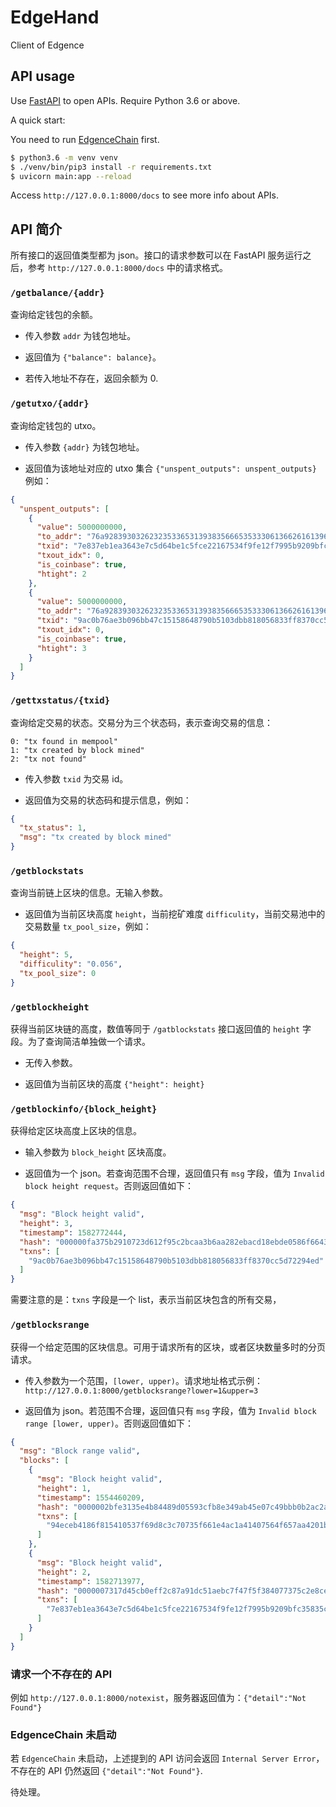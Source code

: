 # EdgeHand

Client of Edgence

## API usage

Use [FastAPI](https://github.com/tiangolo/fastapi) to open APIs. Require Python 3.6 or above. 

A quick start:

You need to run [EdgenceChain](https://github.com/EdgeIntelligenceChain/EdgenceChain) first.

```bash
$ python3.6 -m venv venv
$ ./venv/bin/pip3 install -r requirements.txt
$ uvicorn main:app --reload
```

Access `http://127.0.0.1:8000/docs` to see more info about APIs.

## API 简介

所有接口的返回值类型都为 json。接口的请求参数可以在 FastAPI 服务运行之后，参考 `http://127.0.0.1:8000/docs` 中的请求格式。 

### `/getbalance/{addr}`

查询给定钱包的余额。

- 传入参数 `addr` 为钱包地址。

- 返回值为 `{"balance": balance}`。

- 若传入地址不存在，返回余额为 0.

### `/getutxo/{addr}`

查询给定钱包的 utxo。

- 传入参数 `{addr}` 为钱包地址。

- 返回值为该地址对应的 utxo 集合 `{"unspent_outputs": unspent_outputs}` 例如：

```json
{
  "unspent_outputs": [
    {
      "value": 5000000000,
      "to_addr": "76a9283930326232353365313938356665353330613662616139623032346631353132616663336365653288ac",
      "txid": "7e837eb1ea3643e7c5d64be1c5fce22167534f9fe12f7995b9209bfc35835ce5",
      "txout_idx": 0,
      "is_coinbase": true,
      "htight": 2
    },
    {
      "value": 5000000000,
      "to_addr": "76a9283930326232353365313938356665353330613662616139623032346631353132616663336365653288ac",
      "txid": "9ac0b76ae3b096bb47c15158648790b5103dbb818056833ff8370cc5d72294ed",
      "txout_idx": 0,
      "is_coinbase": true,
      "htight": 3
    }
  ]
}
```

### `/gettxstatus/{txid}`

查询给定交易的状态。交易分为三个状态码，表示查询交易的信息：

```
0: "tx found in mempool"
1: "tx created by block mined"
2: "tx not found"
```

- 传入参数 `txid` 为交易 id。

- 返回值为交易的状态码和提示信息，例如：

```json
{
  "tx_status": 1,
  "msg": "tx created by block mined"
}
```

### `/getblockstats`

查询当前链上区块的信息。无输入参数。

- 返回值为当前区块高度 `height`，当前挖矿难度 `difficulity`，当前交易池中的交易数量 `tx_pool_size`，例如：

```json
{
  "height": 5,
  "difficulity": "0.056",
  "tx_pool_size": 0
}
```

### `/getblockheight`

获得当前区块链的高度，数值等同于 `/gatblockstats` 接口返回值的 `height` 字段。为了查询简洁单独做一个请求。

- 无传入参数。

- 返回值为当前区块的高度 `{"height": height}`

### `/getblockinfo/{block_height}`

获得给定区块高度上区块的信息。

- 输入参数为 `block_height` 区块高度。

- 返回值为一个 json。若查询范围不合理，返回值只有 `msg` 字段，值为 `Invalid block height request`。否则返回值如下：

```json
{
  "msg": "Block height valid",
  "height": 3,
  "timestamp": 1582772444,
  "hash": "000000fa375b2910723d612f95c2bcaa3b6aa282ebacd18ebde0586f6643262b",
  "txns": [
    "9ac0b76ae3b096bb47c15158648790b5103dbb818056833ff8370cc5d72294ed"
  ]
}
```

需要注意的是：`txns` 字段是一个 list，表示当前区块包含的所有交易，

### `/getblocksrange`

获得一个给定范围的区块信息。可用于请求所有的区块，或者区块数量多时的分页请求。

- 传入参数为一个范围，`[lower, upper)`。请求地址格式示例：`http://127.0.0.1:8000/getblocksrange?lower=1&upper=3`

- 返回值为 json。若范围不合理，返回值只有 `msg` 字段，值为 `Invalid block range [lower, upper)`。否则返回值如下：

```json
{
  "msg": "Block range valid",
  "blocks": [
    {
      "msg": "Block height valid",
      "height": 1,
      "timestamp": 1554460209,
      "hash": "0000002bfe3135e4b84489d05593cfb8e349ab45e07c49bbb0b2ac2a24bdfed6",
      "txns": [
        "94eceb4186f815410537f69d8c3c70735f661e4ac1a41407564f657aa4201b7f"
      ]
    },
    {
      "msg": "Block height valid",
      "height": 2,
      "timestamp": 1582713977,
      "hash": "0000007317d45cb0eff2c87a91dc51aebc7f47f5f384077375c2e8ce8e68d910",
      "txns": [
        "7e837eb1ea3643e7c5d64be1c5fce22167534f9fe12f7995b9209bfc35835ce5"
      ]
    }
  ]
}
```

### 请求一个不存在的 API

例如 `http://127.0.0.1:8000/notexist`，服务器返回值为：`{"detail":"Not Found"}`

### EdgenceChain 未启动

若 `EdgenceChain` 未启动，上述提到的 API 访问会返回 `Internal Server Error`，不存在的 API 仍然返回 `{"detail":"Not Found"}`.

待处理。